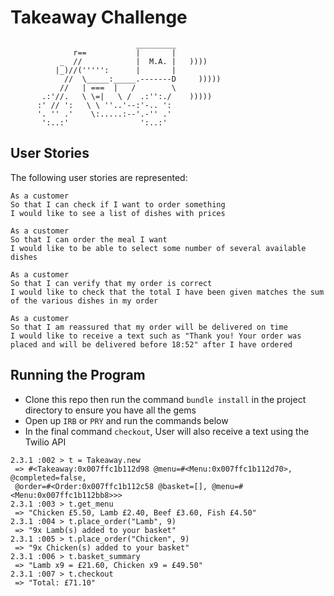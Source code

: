 Takeaway Challenge
==================
```
                            _________
              r==           |       |
           _  //            |  M.A. |   ))))
          |_)//(''''':      |       |
            //  \_____:_____.-------D     )))))
           //   | ===  |   /        \
       .:'//.   \ \=|   \ /  .:'':./    )))))
      :' // ':   \ \ ''..'--:'-.. ':
      '. '' .'    \:.....:--'.-'' .'
       ':..:'                ':..:'

 ```

 User Stories
 -----
 The following user stories are represented:

 ```
 As a customer
 So that I can check if I want to order something
 I would like to see a list of dishes with prices

 As a customer
 So that I can order the meal I want
 I would like to be able to select some number of several available dishes

 As a customer
 So that I can verify that my order is correct
 I would like to check that the total I have been given matches the sum of the various dishes in my order

 As a customer
 So that I am reassured that my order will be delivered on time
 I would like to receive a text such as "Thank you! Your order was placed and will be delivered before 18:52" after I have ordered
 ```

Running the Program
-----
* Clone this repo then run the command `bundle install` in the project directory to ensure you have all the gems
* Open up `IRB` or `PRY` and run the commands below
* In the final command `checkout`, User will also receive a text using the Twilio API

```
2.3.1 :002 > t = Takeaway.new
 => #<Takeaway:0x007ffc1b112d98 @menu=#<Menu:0x007ffc1b112d70>, @completed=false,
 @order=#<Order:0x007ffc1b112c58 @basket=[], @menu=#<Menu:0x007ffc1b112bb8>>>
2.3.1 :003 > t.get_menu
 => "Chicken £5.50, Lamb £2.40, Beef £3.60, Fish £4.50"
2.3.1 :004 > t.place_order("Lamb", 9)
 => "9x Lamb(s) added to your basket"
2.3.1 :005 > t.place_order("Chicken", 9)
 => "9x Chicken(s) added to your basket"
2.3.1 :006 > t.basket_summary
 => "Lamb x9 = £21.60, Chicken x9 = £49.50"
2.3.1 :007 > t.checkout
 => "Total: £71.10"
```
